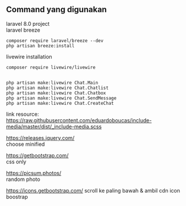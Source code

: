 ## Command yang digunakan 
laravel 8.0 project   
laravel breeze
```
composer require laravel/breeze --dev
php artisan breeze:install
```  


livewire installation
```
composer require livewire/livewire  


php artisan make:livewire Chat.Main
php artisan make:livewire Chat.Chatlist
php artisan make:livewire Chat.Chatbox
php artisan make:livewire Chat.SendMessage
php artisan make:livewire Chat.CreateChat

```

link resource:  
https://raw.githubusercontent.com/eduardoboucas/include-media/master/dist/_include-media.scss  

https://releases.jquery.com/  
choose minified 

https://getbootstrap.com/   
css only   

https://picsum.photos/  
random photo  

https://icons.getbootstrap.com/ 
scroll ke paling bawah & ambil cdn icon boostrap  
